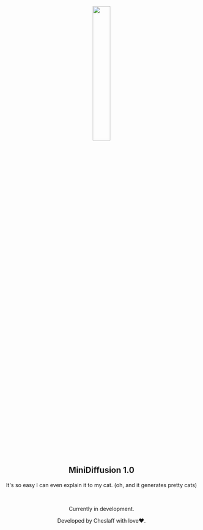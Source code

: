 <p align="center"><img src="https://media.tenor.com/t3dLLNaI50oAAAAe/cat-cats.png" width=30% style="border-radius:20px"></p>
<h2 align="center">MiniDiffusion 1.0</h2>
<p align="center">It's so easy I can even explain it to my cat. (oh, and it generates pretty cats)</p><br>
<p align="center">Currently in development.</p>

<p align="center">Developed by Cheslaff with love❤️.</p>
